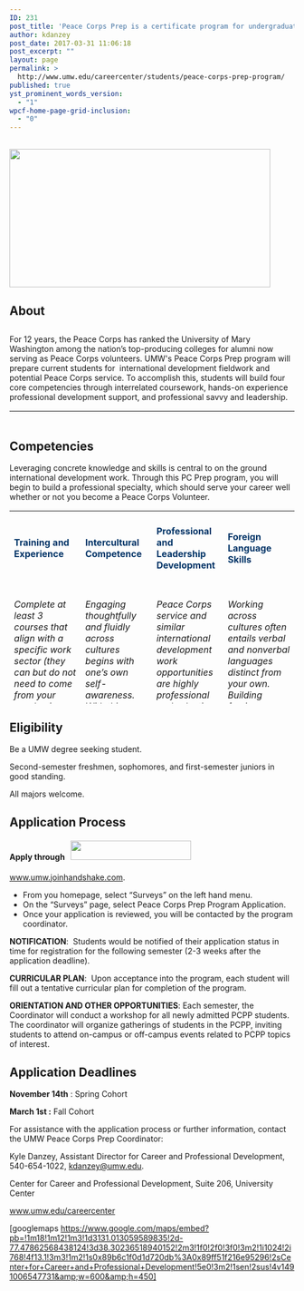 ```yaml
---
ID: 231
post_title: 'Peace Corps Prep is a certificate program for undergraduates that centers on one empowering question: How can you prepare yourself to be the best Peace Corps Volunteer you can be?'
author: kdanzey
post_date: 2017-03-31 11:06:18
post_excerpt: ""
layout: page
permalink: >
  http://www.umw.edu/careercenter/students/peace-corps-prep-program/
published: true
yst_prominent_words_version:
  - "1"
wpcf-home-page-grid-inclusion:
  - "0"
---
```

<h2></h2>
<h2><strong><img class=" wp-image-235 alignright" src="http://www.umw.edu/careercenter/wp-content/uploads/sites/41/2017/03/PeaceCorpsPrep-1-300x159.jpg" alt="" width="461" height="244" /></strong></h2>
<h2><strong>About</strong></h2>
<h2></h2>
<h2></h2>
<h2></h2>
For 12 years, the Peace Corps has ranked the University of Mary Washington among the nation’s top-producing colleges for alumni now serving as Peace Corps volunteers. UMW's Peace Corps Prep program will prepare current students for  international development fieldwork and potential Peace Corps service. To accomplish this, students will build four core competencies through interrelated coursework, hands-on experience professional development support, and professional savvy and leadership.
<table style="height: 20px" width="1666">
<tbody>
<tr>
<td width="156">
<h6 style="text-align: center"><span style="color: #003366"><a style="color: #003366" href="https://www.peacecorps.gov/volunteer/volunteer-openings/">Where do you want to serve?</a></span></h6>
</td>
<td width="156">
<h6 style="text-align: center"><span style="color: #003366"><a style="color: #003366" href="https://www.peacecorps.gov/volunteer/connect-with-a-recruiter/">Find a Recruiter</a></span></h6>
</td>
<td width="156">
<h6 style="text-align: center"><span style="color: #003366"><a style="color: #003366" href="https://www.youtube.com/playlist?list=PL2B90BEBDEE4842E2">What Volunteers Do</a></span></h6>
</td>
<td width="156">
<h6 style="text-align: center"><span style="color: #003366"><a style="color: #003366" href="https://www.youtube.com/playlist?list=PLA47533D149B82EEB">Frequently Asked Questions</a></span></h6>
</td>
</tr>
</tbody>
</table>
<h2><strong>Competencies
</strong></h2>
Leveraging concrete knowledge and skills is central to on the ground international development work. Through this PC Prep program, you will begin to build a professional specialty, which should serve your career well whether or not you become a Peace Corps Volunteer.
<table style="height: 340px" width="1677">
<tbody>
<tr>
<td width="229">
<h4 style="text-align: left"><span style="color: #003366"><strong>Training and Experience</strong></span></h4>
</td>
<td width="229">
<h4 style="text-align: left"><strong><span style="color: #003366">Intercultural Competence</span></strong></h4>
</td>
<td width="229">
<h4 style="text-align: left"><span style="color: #003366"><strong>Professional and Leadership Development</strong></span></h4>
</td>
<td width="229">
<h4 style="text-align: left"><span style="color: #003366"><strong>Foreign Language Skills</strong></span></h4>
</td>
</tr>
<tr>
<td style="vertical-align: top">
<h6>Complete at least 3 courses that align with a specific work sector (they can but do not need to come from your academic major or minor). You also must accumulate a minimum of 50 hours of volunteer or work experience in that same sector.</h6>
<h6><a href="https://www.umw.edu/careercenter/students/peace-corps-prep-program/training-experience/">See Requirements</a></h6>
</td>
<td style="vertical-align: top">
<h6>Engaging thoughtfully and fluidly across cultures   begins with one’s own self-awareness. With this learning objective, you will deepen your cultural    agility through a mix of three introspective courses in which you learn about others while reflecting  upon your own self in relation to others.The goal is for you to build your capacity to shift perspective and behavior around relevant cultural differences.</h6>
<h6>See Requirements</h6>
</td>
<td style="vertical-align: top">
<h6>Peace Corps service and similar international development work opportunities are highly professional and selective. PC Prep requires <b>three specific activities </b>that will strengthen your candidacy for the Peace Corps (or any other professional endeavor).</h6>
<h6>See Requirements</h6>
</td>
<td style="vertical-align: top">
<h6>Working across cultures often entails verbal and nonverbal languages distinct from your own. Building foreign language skills is thus a second key component of the PC Prep curriculum.</h6>
<h6><i>Where would you like to serve? </i>PC Prep minimum course requirements align with those needed by applicants to the Peace Corps itself, which vary by linguistic region.</h6>
<h6>See Requirements</h6>
</td>
</tr>
</tbody>
</table>
<h2><strong>Eligibility</strong></h2>
Be a UMW degree seeking student.

Second-semester freshmen, sophomores, and first-semester juniors in good standing.

All majors welcome.
<h2><strong>Application Process</strong></h2>
<h4>Apply through   <a href="http://www.umw.joinhandshake.com."><img class="alignnone wp-image-254" src="http://www.umw.edu/careercenter/wp-content/uploads/sites/41/2017/03/hs-logo-primary-lg-300x48.png" alt="" width="213" height="34" /></a></h4>
<a href="http://www.umw.joinhandshake.com">www.umw.joinhandshake.com</a>.
<ul>
 	<li>From you homepage, select “Surveys” on the left hand menu.</li>
 	<li>On the “Surveys” page, select Peace Corps Prep Program Application.</li>
 	<li>Once your application is reviewed, you will be contacted by the program coordinator.</li>
</ul>
<strong>NOTIFICATION</strong>:  Students would be notified of their application status in time for registration for the following semester (2-3 weeks after the application deadline).

<strong>CURRICULAR PLAN</strong>:  Upon acceptance into the program, each student will fill out a tentative curricular plan for completion of the program.

<strong>ORIENTATION AND OTHER OPPORTUNITIES</strong>: Each semester, the Coordinator will conduct a workshop for all newly admitted PCPP students. The coordinator will organize gatherings of students in the PCPP, inviting students to attend on-campus or off-campus events related to PCPP topics of interest.
<h2><strong>Application Deadlines
</strong></h2>
<strong>November 14th</strong> : Spring Cohort

<strong>March 1st :</strong> Fall Cohort

For assistance with the application process or further information, contact the UMW Peace Corps Prep Coordinator:

Kyle Danzey, Assistant Director for Career and Professional Development, 540-654-1022, <a href="mailto:kdanzey@umw.edu">kdanzey@umw.edu.</a>

Center for Career and Professional Development, Suite 206, University Center

<a href="http://www.umw.edu/careercenter">www.umw.edu/careercenter</a>

[googlemaps https://www.google.com/maps/embed?pb=!1m18!1m12!1m3!1d3131.013059589835!2d-77.47862568438124!3d38.30236518940152!2m3!1f0!2f0!3f0!3m2!1i1024!2i768!4f13.1!3m3!1m2!1s0x89b6c1f0d1d720db%3A0x89ff51f216e95296!2sCenter+for+Career+and+Professional+Development!5e0!3m2!1sen!2sus!4v1491006547731&amp;w=600&amp;h=450]